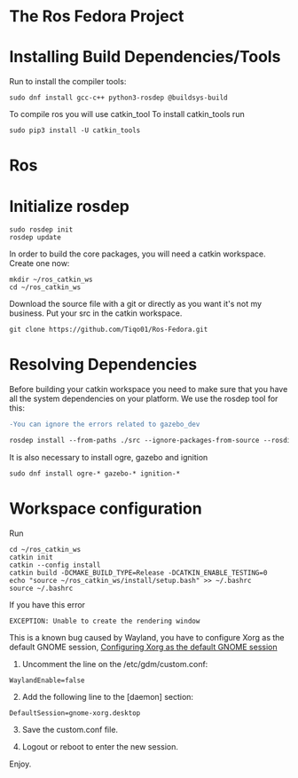 # The Ros Fedora Project
# Installing Build Dependencies/Tools 
Run to install the compiler tools: 
```
sudo dnf install gcc-c++ python3-rosdep @buildsys-build
```
To compile ros you will use catkin_tool
To install catkin_tools run
```
sudo pip3 install -U catkin_tools
```
# Ros
# Initialize rosdep
```
sudo rosdep init
rosdep update
```

In order to build the core packages, you will need a catkin workspace. Create one now:
```
mkdir ~/ros_catkin_ws
cd ~/ros_catkin_ws
```

Download the source file with a git or directly as you want it's not my business.
Put your src in the catkin workspace.

```
git clone https://github.com/Tiqo01/Ros-Fedora.git
```

# Resolving Dependencies

Before building your catkin workspace you need to make sure that you have all the system dependencies on your platform. We use the rosdep tool for this:
```diff
-You can ignore the errors related to gazebo_dev

rosdep install --from-paths ./src --ignore-packages-from-source --rosdistro noetic -y -r
```


It is also necessary to install ogre, gazebo and ignition

```
sudo dnf install ogre-* gazebo-* ignition-*
```
# Workspace configuration

Run

```
cd ~/ros_catkin_ws
catkin init
catkin --config install
catkin build -DCMAKE_BUILD_TYPE=Release -DCATKIN_ENABLE_TESTING=0
echo "source ~/ros_catkin_ws/install/setup.bash" >> ~/.bashrc
source ~/.bashrc
```

If you have this error
```
EXCEPTION: Unable to create the rendering window
```
This is a known bug caused by Wayland, you have to configure Xorg as the default GNOME session,
[Configuring Xorg as the default GNOME session](https://docs.fedoraproject.org/en-US/quick-docs/configuring-xorg-as-default-gnome-session/)

1. Uncomment the line on the  /etc/gdm/custom.conf:
```
WaylandEnable=false
```
2. Add the following line to the [daemon] section:
```
DefaultSession=gnome-xorg.desktop
```
3. Save the custom.conf file.

4. Logout or reboot to enter the new session.

Enjoy.

